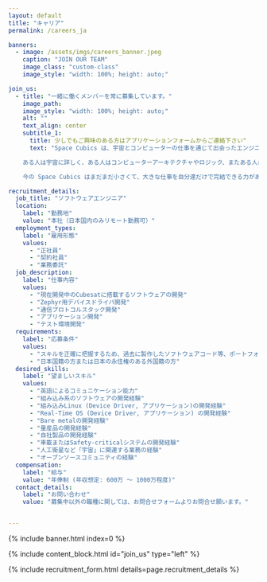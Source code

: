 ```yaml
---
layout: default
title: "キャリア"
permalink: /careers_ja

banners:
  - image: /assets/imgs/careers_banner.jpeg
    caption: "JOIN OUR TEAM"
    image_class: "custom-class"
    image_style: "width: 100%; height: auto;"

join_us:
  - title: "一緒に働くメンバーを常に募集しています。"
    image_path: 
    image_style: "width: 100%; height: auto;"
    alt: ""
    text_align: center
    subtitle_1:
      title: 少しでもご興味のある方はアプリケーションフォームからご連絡下さい"
      text: "Space Cubics は、宇宙とコンピューターの仕事を通じて出会ったエンジニア達が作った会社です。エンジニアリングを心から楽しみ、より過酷で極限の環境である宇宙でも使えるコンピュータを設計、開発しています。

    ある人は宇宙に詳しく、ある人はコンピューターアーキテクチャやロジック、またある人はソフトウェア開発が得意だったりと、自分の領域には絶対の自信がある人達です。しかし、どうしても1人では達成できない問題が山程あり、その問題に取り組むために、信頼できる仲間と一緒に問題解決に日々取り組んでいます。そこには、だれが偉くてだれが部下だという気持ちは無く、唯一無二の仲間達がいるからこそ、達成しえる、日々研鑽できるという思いだけがあります。

    今の Space Cubics はまだまだ小さくて、大きな仕事を自分達だけで完結できる力がありません。コンピューター、通信、推進、構造、熱流体、システムエンジニアリングなど、宇宙機を設計、製造、販売する事に興味がある人、地上で動くコンピューターなど普通すぎてツマラナク感じている人や、色々な理由で思い通りのモノが作ることが出来ていない人は、ご連絡ください。他人の仕事にケチばかり付けて代替案を提案できない人、他人を貶める人は、たとえ優秀でもご遠慮ください。"

recruitment_details: 
  job_title: "ソフトウェアエンジニア"
  location: 
    label: "勤務地"
    value: "本社（日本国内のみリモート勤務可）"
  employment_types:
    label: "雇用形態"
    values: 
      - "正社員"
      - "契約社員"
      - "業務委託"
  job_description: 
    label: "仕事内容"
    values: 
      - "現在開発中のCubesatに搭載するソフトウェアの開発"
      - "Zephyr用デバイスドライバ開発"
      - "通信プロトコルスタック開発"
      - "アプリケーション開発"
      - "テスト環境開発"
  requirements: 
    label: "応募条件"
    values: 
      - "スキルを正確に把握するため、過去に製作したソフトウェアコード等、ポートフォリオを送付願います。 GitHubアカウント名など、公開しているソフトウェアのアカウントでも構いません。"
      - "日本国籍の方または日本の永住権のある外国籍の方"
  desired_skills: 
    label: "望ましいスキル"
    values: 
      - "英語によるコミュニケーション能力"
      - "組み込み系のソフトウェアの開発経験"
      - "組み込みLinux (Device Driver, アプリケーション)の開発経験"
      - "Real-Time OS (Device Driver, アプリケーション) の開発経験"
      - "Bare metalの開発経験"
      - "量産品の開発経験"
      - "自社製品の開発経験"
      - "車載またはSafety-criticalシステムの開発経験"
      - "人工衛星など「宇宙」に関連する業務の経験"
      - "オープンソースコミュニティの経験"
  compensation: 
    label: "給与"
    value: "年俸制 (年収想定: 600万 〜 1000万程度)"
  contact_details: 
    label: "お問い合わせ"
    value: "募集中以外の職種に関しては、お問合せフォームよりお問合せ願います。"


---
```


{% include banner.html index=0 %}

{% include content_block.html id="join_us" type="left" %}

{% include recruitment_form.html details=page.recruitment_details %}